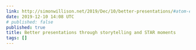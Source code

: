 ```yaml
---
link: http://simonwillison.net/2019/Dec/10/better-presentations/#atom-everything
date: 2019-12-10 14:08 UTC
# published: false
published: true
title: Better presentations through storytelling and STAR moments
tags: []
---
```



